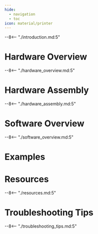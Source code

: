 ```yaml
---
hide:
  - navigation
  - toc
icon: material/printer
---
```


--8<-- "./introduction.md:5"

# Hardware Overview
--8<-- "./hardware_overview.md:5"

# Hardware Assembly
--8<-- "./hardware_assembly.md:5"

# Software Overview
--8<-- "./software_overview.md:5"

# Examples

# Resources
--8<-- "./resources.md:5"

# Troubleshooting Tips
--8<-- "./troubleshooting_tips.md:5"
